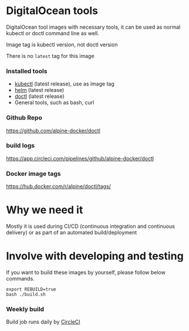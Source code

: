 # DigitalOcean tools 

DigitalOcean tool images with necessary tools, it can be used as normal kubectl or doctl command line as well.

Image tag is kubectl version, not doctl version

There is no `latest` tag for this image

### Installed tools

- [kubectl](https://github.com/kubernetes/kubectl) (latest release), use as image tag
- [helm](https://github.com/helm/helm) (latest release)
- [doctl](https://github.com/digitalocean/doctl) (latest release)
- General tools, such as bash, curl

### Github Repo

https://github.com/alpine-docker/doctl

### build logs

https://app.circleci.com/pipelines/github/alpine-docker/doctl

### Docker image tags

https://hub.docker.com/r/alpine/doctl/tags/

# Why we need it

Mostly it is used during CI/CD (continuous integration and continuous delivery) or as part of an automated build/deployment

# Involve with developing and testing

If you want to build these images by yourself, please follow below commands.

```
export REBUILD=true
bash ./build.sh
```

### Weekly build

Build job runs daily by [CircleCI](https://circleci.com/dashboard)
